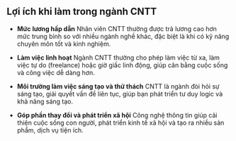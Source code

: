 ## Lợi ích khi làm trong ngành CNTT

- **Mức lương hấp dẫn**
  Nhân viên CNTT thường được trả lương cao hơn mức trung bình so với nhiều ngành nghề khác, đặc biệt là khi có kỹ năng chuyên môn tốt và kinh nghiệm.

- **Làm việc linh hoạt**
  Ngành CNTT thường cho phép làm việc từ xa, làm việc tự do (freelance) hoặc giờ giấc linh động, giúp cân bằng cuộc sống và công việc dễ dàng hơn.

- **Môi trường làm việc sáng tạo và thử thách**
  CNTT là ngành đòi hỏi sự sáng tạo, giải quyết vấn đề liên tục, giúp bạn phát triển tư duy logic và khả năng sáng tạo.

- **Góp phần thay đổi và phát triển xã hội**
  Công nghệ thông tin giúp cải thiện cuộc sống con người, phát triển kinh tế xã hội và tạo ra nhiều sản phẩm, dịch vụ tiện ích.
